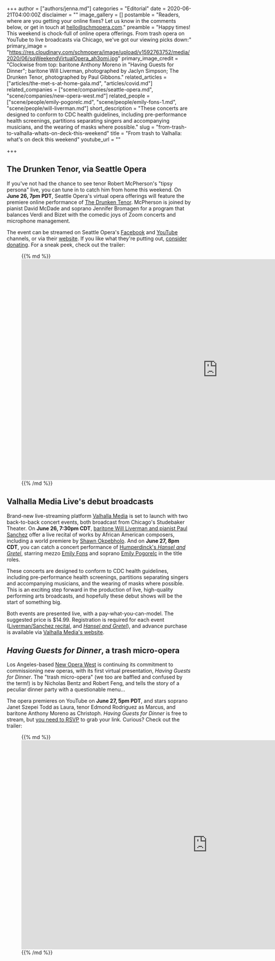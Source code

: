 +++
author = ["authors/jenna.md"]
categories = "Editorial"
date = 2020-06-21T04:00:00Z
disclaimer = ""
image_gallery = []
postamble = "Readers, where are you getting your online fixes? Let us know in the comments below, or get in touch at [hello@schmopera.com](mailto:hello@schmopera.com)."
preamble = "Happy times! This weekend is chock-full of online opera offerings. From trash opera on YouTube to live broadcasts via Chicago, we've got our viewing picks down:"
primary_image = "https://res.cloudinary.com/schmopera/image/upload/v1592763752/media/2020/06/sqWeekendVirtualOpera_ah3omi.jpg"
primary_image_credit = "Clockwise from top: baritone Anthony Moreno in \"Having Guests for Dinner\"; baritone Will Liverman, photographed by Jaclyn Simpson; The Drunken Tenor, photographed by Paul Gibbons."
related_articles = ["articles/the-met-s-at-home-gala.md", "articles/covid.md"]
related_companies = ["scene/companies/seattle-opera.md", "scene/companies/new-opera-west.md"]
related_people = ["scene/people/emily-pogorelc.md", "scene/people/emily-fons-1.md", "scene/people/will-liverman.md"]
short_description = "These concerts are designed to conform to CDC health guidelines, including pre-performance health screenings, partitions separating singers and accompanying musicians, and the wearing of masks where possible."
slug = "from-trash-to-valhalla-whats-on-deck-this-weekend"
title = "From trash to Valhalla: what's on deck this weekend"
youtube_url = ""

+++
## The Drunken Tenor, via Seattle Opera

If you've not had the chance to see tenor Robert McPherson's "tipsy persona" live, you can tune in to catch him from home this weekend. On **June 26, 7pm PDT**, Seattle Opera's virtual opera offerings will feature the premiere online performance of [The Drunken Tenor](https://thedrunkentenor.com/). McPherson is joined by pianist David McDade and soprano Jennifer Bromagen for a program that balances Verdi and Bizet with the comedic joys of Zoom concerts and microphone management.

The event can be streamed on Seattle Opera's [Facebook](https://www.facebook.com/SeattleOpera) and [YouTube](https://www.youtube.com/user/SeattleOpera) channels, or via their [website](http://seattleopera.org/). If you like what they're putting out, [consider donating](https://www.seattleopera.org/donate/). For a sneak peek, check out the trailer:

<figure data-type="video">{{% md %}}<iframe width="1070" height="602" src="https://www.youtube.com/embed/8ZtuJJ5Aljc" frameborder="0" allow="accelerometer; autoplay; encrypted-media; gyroscope; picture-in-picture" allowfullscreen></iframe>{{% /md %}}

</figure>

## Valhalla Media Live's debut broadcasts

Brand-new live-streaming platform [Valhalla Media](https://www.valhallamedia.live/) is set to launch with two back-to-back concert events, both broadcast from Chicago's Studebaker Theater. On **June 26, 7:30pm CDT**, [baritone Will Liverman and pianist Paul Sanchez](http://bit.ly/Valhalla-Liverman-Sanchez) offer a live recital of works by African American composers, including a world premiere by [Shawn Okpebholo](http://www.shawnokpebholo.com/). And on **June 27, 8pm CDT**, you can catch a concert performance of [Humperdinck's _Hansel and Gretel_](http://bit.ly/Valhalla-Hansel-Gretel), starring mezzo [Emily Fons](/scene/people/emily-fons/) and soprano [Emily Pogorelc](/scene/people/emily-pogorelc/) in the title roles.

These concerts are designed to conform to CDC health guidelines, including pre-performance health screenings, partitions separating singers and accompanying musicians, and the wearing of masks where possible. This is an exciting step forward in the production of live, high-quality performing arts broadcasts, and hopefully these debut shows will be the start of something big.

Both events are presented live, with a pay-what-you-can-model. The suggested price is $14.99. Registration is required for each event ([Liverman/Sanchez recital](http://bit.ly/Valhalla-Liverman-Sanchez), and [_Hansel and Gretel_](http://bit.ly/Valhalla-Hansel-Gretel)), and advance purchase is available via [Valhalla Media's website](https://www.valhallamedia.live/).

## _Having Guests for Dinner_, a trash micro-opera

Los Angeles-based [New Opera West](/scene/companies/new-opera-west/) is continuing its commitment to commissioning new operas, with its first virtual presentation, _Having Guests for Dinner_. The "trash micro-opera" (we too are baffled and confused by the term!) is by Nicholas Bentz and Robert Feng, and tells the story of a peculiar dinner party with a questionable menu...

The opera premieres on YouTube on **June 27, 5pm PDT**, and stars soprano Janet Szepei Todd as Laura, tenor Edmond Rodriguez as Marcus, and baritone Anthony Moreno as Christoph. _Having Guests for Dinner_ is free to stream, but [you need to RSVP](https://www.eventbrite.com/e/having-guests-for-dinner-virtual-opera-premiere-tickets-106237296614) to grab your link. Curious? Check out the trailer:

<figure data-type="video">{{% md %}}<iframe width="1013" height="570" src="https://www.youtube.com/embed/n25rjJd3KIU" frameborder="0" allow="accelerometer; autoplay; encrypted-media; gyroscope; picture-in-picture" allowfullscreen></iframe>{{% /md %}}

</figure>